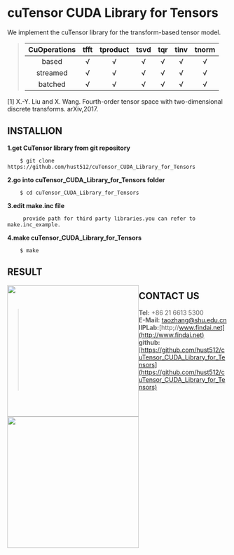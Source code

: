 #                  cuTensor CUDA Library for Tensors

We implement the cuTensor library for the transform-based tensor model.  
>    | CuOperations | tfft | tproduct | tsvd | tqr | tinv | tnorm |
>    | :---: | :---:| :---:| :---: | :---: | :---: | :---: |
>    | based | √ | √ | √ | √ | √ | √ |
>    | streamed | √ | √ | √ | √ |  √ | √ |
>    | batched | √ | √ | √ | √ | √ | √ |

[1] X.-Y. Liu and X. Wang. Fourth-order tensor space with two-dimensional discrete transforms. arXiv,2017.  


## INSTALLION

**1.get CuTensor library from git repository**  
```   
    $ git clone https://github.com/hust512/cuTensor_CUDA_Library_for_Tensors
```
**2.go into cuTensor_CUDA_Library_for_Tensors folder**  
```
    $ cd cuTensor_CUDA_Library_for_Tensors
```
**3.edit make.inc file**  
```
     provide path for third party libraries.you can refer to make.inc_example.  
```
**4.make cuTensor_CUDA_Library_for_Tensors**  
```
    $ make
```
## RESULT
<div style="float:left"><img width="300" height="300" src="https://github.com/lihailihai/Tensor_/blob/master/RESULT/tprod13.png"/></div>
<div style="float:left"><img width="300" height="300" src="https://github.com/lihailihai/Tensor_/blob/master/RESULT/tsvd5.png"/></div>

## CONTACT US

> **Tel:** \+86 21 6613 5300  
> **E-Mail:** taozhang@shu.edu.cn  
> **IIPLab:**[http;//www.findai.net](http://www.findai.net)  
> **github:**[https://github.com/hust512/cuTensor_CUDA_Library_for_Tensors](https://github.com/hust512/cuTensor_CUDA_Library_for_Tensors)  
